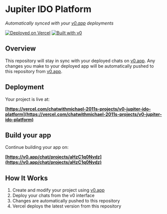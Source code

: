 # Jupiter IDO Platform

*Automatically synced with your [v0.app](https://v0.app) deployments*

[![Deployed on Vercel](https://img.shields.io/badge/Deployed%20on-Vercel-black?style=for-the-badge&logo=vercel)](https://vercel.com/chatwithmichael-2011s-projects/v0-jupiter-ido-platform)
[![Built with v0](https://img.shields.io/badge/Built%20with-v0.app-black?style=for-the-badge)](https://v0.app/chat/projects/aHzC1q0Nvdz)

## Overview

This repository will stay in sync with your deployed chats on [v0.app](https://v0.app).
Any changes you make to your deployed app will be automatically pushed to this repository from [v0.app](https://v0.app).

## Deployment

Your project is live at:

**[https://vercel.com/chatwithmichael-2011s-projects/v0-jupiter-ido-platform](https://vercel.com/chatwithmichael-2011s-projects/v0-jupiter-ido-platform)**

## Build your app

Continue building your app on:

**[https://v0.app/chat/projects/aHzC1q0Nvdz](https://v0.app/chat/projects/aHzC1q0Nvdz)**

## How It Works

1. Create and modify your project using [v0.app](https://v0.app)
2. Deploy your chats from the v0 interface
3. Changes are automatically pushed to this repository
4. Vercel deploys the latest version from this repository
